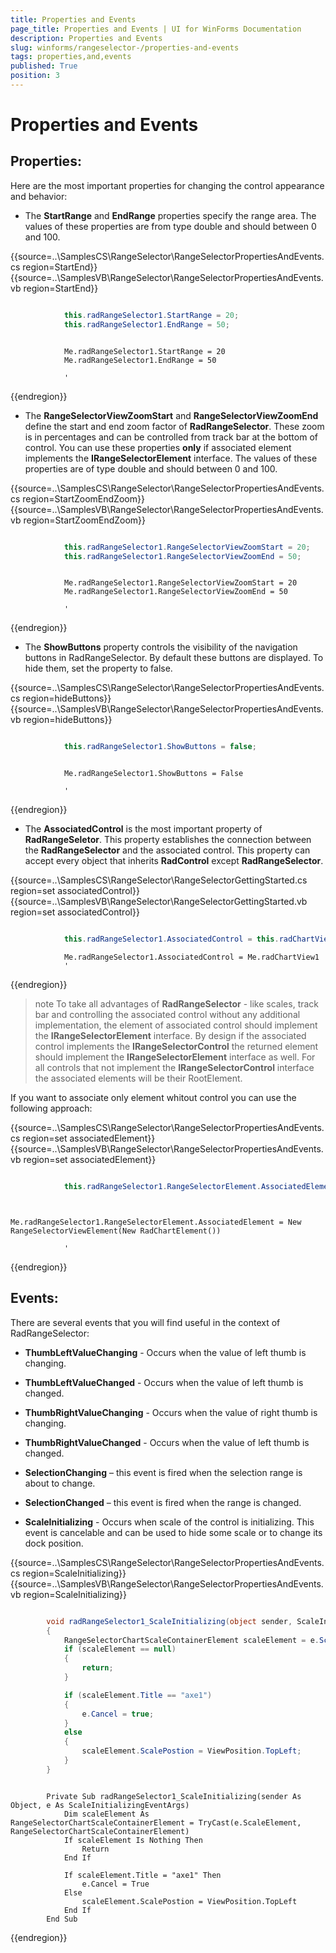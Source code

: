```yaml
---
title: Properties and Events
page_title: Properties and Events | UI for WinForms Documentation
description: Properties and Events
slug: winforms/rangeselector-/properties-and-events
tags: properties,and,events
published: True
position: 3
---
```


# Properties and Events

## Properties:

Here are the most important properties for changing the control appearance and behavior:

* The __StartRange__ and __EndRange__ properties specify the range area. The values of these properties are from type double and should between 0 and 100.

{{source=..\SamplesCS\RangeSelector\RangeSelectorPropertiesAndEvents.cs region=StartEnd}} 
{{source=..\SamplesVB\RangeSelector\RangeSelectorPropertiesAndEvents.vb region=StartEnd}} 

````C#

            this.radRangeSelector1.StartRange = 20;
            this.radRangeSelector1.EndRange = 50;
````
````VB.NET

            Me.radRangeSelector1.StartRange = 20
            Me.radRangeSelector1.EndRange = 50

            '
````

{{endregion}}

* The __RangeSelectorViewZoomStart__ and __RangeSelectorViewZoomEnd__ define the start and end zoom factor of __RadRangeSelector__. These zoom is in percentages and can be controlled from track bar at the bottom of control. You can use these properties __only__ if associated element implements the __IRangeSelectorElement__ interface. The values of these properties are of type double and should between 0 and 100.

{{source=..\SamplesCS\RangeSelector\RangeSelectorPropertiesAndEvents.cs region=StartZoomEndZoom}} 
{{source=..\SamplesVB\RangeSelector\RangeSelectorPropertiesAndEvents.vb region=StartZoomEndZoom}} 

````C#

            this.radRangeSelector1.RangeSelectorViewZoomStart = 20;
            this.radRangeSelector1.RangeSelectorViewZoomEnd = 50;
````
````VB.NET

            Me.radRangeSelector1.RangeSelectorViewZoomStart = 20
            Me.radRangeSelector1.RangeSelectorViewZoomEnd = 50

            '
````

{{endregion}}

* The __ShowButtons__ property controls the visibility of the navigation buttons in RadRangeSelector. By default these buttons are displayed. To hide them, set the property to false.

{{source=..\SamplesCS\RangeSelector\RangeSelectorPropertiesAndEvents.cs region=hideButtons}} 
{{source=..\SamplesVB\RangeSelector\RangeSelectorPropertiesAndEvents.vb region=hideButtons}} 

````C#

            this.radRangeSelector1.ShowButtons = false;
````
````VB.NET

            Me.radRangeSelector1.ShowButtons = False

            '
````

{{endregion}}

* The __AssociatedControl__ is the most important property of __RadRangeSeletor__. This property establishes the connection between the __RadRangeSelector__ and the associated control. This property can accept every object that inherits __RadControl__ except __RadRangeSelector__.

{{source=..\SamplesCS\RangeSelector\RangeSelectorGettingStarted.cs region=set associatedControl}} 
{{source=..\SamplesVB\RangeSelector\RangeSelectorGettingStarted.vb region=set associatedControl}} 

````C#

            this.radRangeSelector1.AssociatedControl = this.radChartView1;
````
````VB.NET
            Me.radRangeSelector1.AssociatedControl = Me.radChartView1
            '
````

{{endregion}}

>note To take all advantages of __RadRangeSelector__ - like scales, track bar and controlling the associated control without any additional implementation, the element of associated control should implement the __IRangeSelectorElement__ interface. By design if the associated control implements the __IRangeSelectorControl__ the returned element should implement the __IRangeSelectorElement__ interface as well. For all controls that not implement the __IRangeSelectorControl__ interface the associated elements will be their RootElement.
>

If you want to associate only element whitout control you can use the following approach:

{{source=..\SamplesCS\RangeSelector\RangeSelectorPropertiesAndEvents.cs region=set associatedElement}} 
{{source=..\SamplesVB\RangeSelector\RangeSelectorPropertiesAndEvents.vb region=set associatedElement}} 

````C#

            this.radRangeSelector1.RangeSelectorElement.AssociatedElement = new RangeSelectorViewElement(new RadChartElement());
````
````VB.NET

            Me.radRangeSelector1.RangeSelectorElement.AssociatedElement = New RangeSelectorViewElement(New RadChartElement())

            '
````

{{endregion}} 

## Events:

There are several events that you will find useful in the context of RadRangeSelector:

* __ThumbLeftValueChanging__ - Occurs when the value of left thumb is changing.

* __ThumbLeftValueChanged__ - Occurs when the value of left thumb is changed.

* __ThumbRightValueChanging__ - Occurs when the value of right thumb is changing.

* __ThumbRightValueChanged__ - Occurs when the value of left thumb is changed.

* __SelectionChanging__ – this event is fired when the selection range is about to change.

* __SelectionChanged__ – this event is fired when the range is changed.

* __ScaleInitializing__ - Occurs when scale of the control is initializing. This event is cancelable and can be used to hide some scale or to change its dock position.

{{source=..\SamplesCS\RangeSelector\RangeSelectorPropertiesAndEvents.cs region=ScaleInitializing}} 
{{source=..\SamplesVB\RangeSelector\RangeSelectorPropertiesAndEvents.vb region=ScaleInitializing}} 

````C#

        void radRangeSelector1_ScaleInitializing(object sender, ScaleInitializingEventArgs e)
        {
            RangeSelectorChartScaleContainerElement scaleElement = e.ScaleElement as RangeSelectorChartScaleContainerElement;
            if (scaleElement == null) 
            { 
                return; 
            }

            if (scaleElement.Title == "axe1")
            {
                e.Cancel = true;
            }
            else 
            {
                scaleElement.ScalePostion = ViewPosition.TopLeft;
            }
        }
````
````VB.NET

        Private Sub radRangeSelector1_ScaleInitializing(sender As Object, e As ScaleInitializingEventArgs)
            Dim scaleElement As RangeSelectorChartScaleContainerElement = TryCast(e.ScaleElement, RangeSelectorChartScaleContainerElement)
            If scaleElement Is Nothing Then
                Return
            End If

            If scaleElement.Title = "axe1" Then
                e.Cancel = True
            Else
                scaleElement.ScalePostion = ViewPosition.TopLeft
            End If
        End Sub
````

{{endregion}}